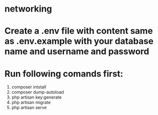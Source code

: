 # networking
# Create a .env file with content same as .env.example with your database name and username and password
# Run following comands first:
1. composer intstall
2. composer dump-autoload
3. php artisan key:generate
4. php artisan migrate  
5. php artisan serve
